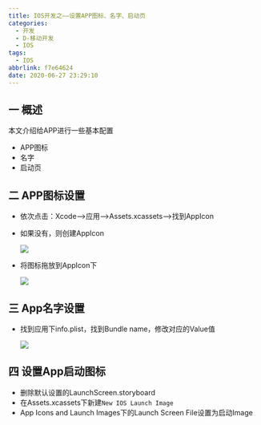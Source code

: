 ```yaml
---
title: IOS开发之——设置APP图标、名字、启动页
categories:
  - 开发
  - D-移动开发
  - IOS
tags:
  - IOS
abbrlink: f7e64624
date: 2020-06-27 23:29:10
---
```

## 一 概述

本文介绍给APP进行一些基本配置

* APP图标
* 名字
* 启动页

<!--more-->

## 二 APP图标设置

* 依次点击：Xcode——>应用——>Assets.xcassets——>找到AppIcon

* 如果没有，则创建AppIcon

  ![][1]

* 将图标拖放到AppIcon下

  ![][2]



## 三 App名字设置

* 找到应用下info.plist，找到Bundle name，修改对应的Value值

  ![][3]

## 四 设置App启动图标

* 删除默认设置的LaunchScreen.storyboard
* 在Assets.xcassets下新建`New IOS Launch Image`
* App Icons and Launch Images下的Launch Screen File设置为启动Image



[1]:https://cdn.staticaly.com/gh/PGzxc/CDN/master/blog-ios/ios-chaoji-caitu-appicon-create.png
[2]:https://cdn.staticaly.com/gh/PGzxc/CDN/master/blog-ios/ios-chaoji-caitu-icon-setting.png
[3]:https://cdn.staticaly.com/gh/PGzxc/CDN/master/blog-ios/ios-chaoji-caitu-bundlename-modify.png